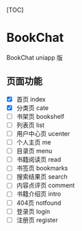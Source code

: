 [TOC]

# BookChat

BookChat uniapp 版

## 页面功能

- [x] 首页 index
- [x] 分类页 cate
- [ ] 书架页 bookshelf
- [ ] 列表页 list
- [ ] 用户中心页 ucenter
- [ ] 个人主页 me
- [ ] 目录页 menu
- [ ] 书籍阅读页 read
- [ ] 书签页 bookmarks
- [ ] 搜索结果页 search
- [ ] 内容点评页 comment
- [ ] 书籍介绍页 intro
- [ ] 404页 notfound
- [ ] 登录页 login
- [ ] 注册页 register